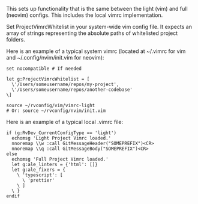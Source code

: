 This sets up functionality that is the same between the light (vim) and full
(neovim) configs. This includes the local vimrc implementation.

Set ProjectVimrcWhitelist in your system-wide vim config file. It expects an
array of strings representing the absolute paths of whitelisted project
folders.

Here is an example of a typical system vimrc (located at ~/.vimrc for vim and
~/.config/nvim/init.vim for neovim):

```
set nocompatible # If needed

let g:ProjectVimrcWhitelist = [
  \'/Users/someusername/repos/my-project',
  \'/Users/someusername/repos/another-codebase'
\]

source ~/rvconfig/vim/vimrc-light
# Or: source ~/rvconfig/nvim/init.vim
```

Here is an example of a typical local .vimrc file:

```
if (g:RvDev_CurrentConfigType == 'light')
  echomsg 'Light Project Vimrc loaded.'
  nnoremap \\w :call GitMessageHeader("SOMEPREFIX")<CR>
  nnoremap \\q :call GitMessageBody("SOMEPREFIX")<CR>
else
  echomsg 'Full Project Vimrc loaded.'
  let g:ale_linters = {'html': []}
  let g:ale_fixers = {
    \ 'typescript': [
      \ 'prettier'
    \ ]
  \ }
endif
```
